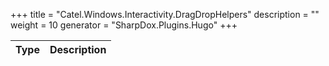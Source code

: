 

+++
title = "Catel.Windows.Interactivity.DragDropHelpers" 
description = ""
weight = 10
generator = "SharpDox.Plugins.Hugo"
+++

Type|Description
---|---

